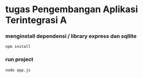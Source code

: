 # tugas Pengembangan Aplikasi Terintegrasi A

### menginstall dependensi / library express dan sqllite

    npm install

### run project 

    node app.js
